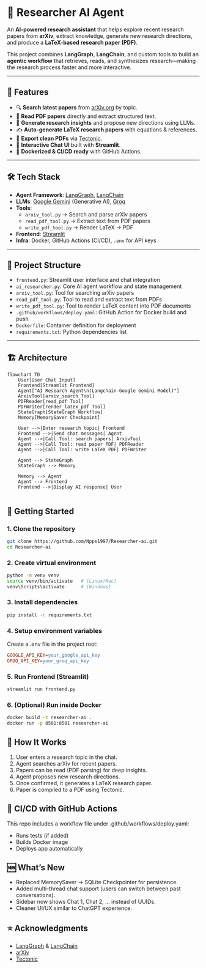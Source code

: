 # 📄 Researcher AI Agent  

An **AI-powered research assistant** that helps explore recent research papers from **arXiv**, extract knowledge, generate new research directions, and produce a **LaTeX-based research paper (PDF)**.  

This project combines **LangGraph**, **LangChain**, and custom tools to build an **agentic workflow** that retrieves, reads, and synthesizes research—making the research process faster and more interactive.  

---

## 🚀 Features  
- 🔍 **Search latest papers** from [arXiv.org](https://arxiv.org) by topic.  
- 📖 **Read PDF papers** directly and extract structured text.  
- 🧠 **Generate research insights** and propose new directions using LLMs.  
- ✍️ **Auto-generate LaTeX research papers** with equations & references.  
- 📑 **Export clean PDFs** via [Tectonic](https://tectonic-typesetting.github.io).  
- 💬 **Interactive Chat UI** built with **Streamlit**.  
- 🐳 **Dockerized & CI/CD ready** with GitHub Actions.  

---

## 🛠️ Tech Stack  
- **Agent Framework**: [LangGraph](https://github.com/langchain-ai/langgraph), [LangChain](https://www.langchain.com/)  
- **LLMs**: [Google Gemini](https://ai.google.dev/) (Generative AI), [Groq](https://groq.com/)  
- **Tools**:  
  - `arxiv_tool.py` → Search and parse arXiv papers  
  - `read_pdf_tool.py` → Extract text from PDF papers  
  - `write_pdf_tool.py` → Render LaTeX → PDF  
- **Frontend**: [Streamlit](https://streamlit.io)  
- **Infra**: Docker, GitHub Actions (CI/CD), `.env` for API keys  

---

## 📂 Project Structure  

- `frontend.py`: Streamlit user interface and chat integration
- `ai_researcher.py`: Core AI agent workflow and state management
- `arxiv_tool.py`: Tool for searching arXiv papers
- `read_pdf_tool.py`: Tool to read and extract text from PDFs
- `write_pdf_tool.py`: Tool to render LaTeX content into PDF documents
- `.github/workflows/deploy.yaml`: GitHub Action for Docker build and push
- `Dockerfile`: Container definition for deployment
- `requirements.txt`: Python dependencies list


---

## 🏗️ Architecture  

```mermaid
flowchart TD
    User[User Chat Input]
    Frontend[Streamlit Frontend]
    Agent["AI Research Agent\n(Langchain-Google Gemini Model)"]
    ArxivTool[arxiv_search Tool]
    PDFReader[read_pdf Tool]
    PDFWriter[render_latex_pdf Tool]
    StateGraph[StateGraph Workflow]
    Memory[MemorySaver Checkpoint]
    
    User -->|Enter research topic| Frontend
    Frontend -->|Send chat messages| Agent
    Agent -->|Call Tool: search papers| ArxivTool
    Agent -->|Call Tool: read paper PDF| PDFReader
    Agent -->|Call Tool: write LaTeX PDF| PDFWriter
    
    Agent --> StateGraph
    StateGraph --> Memory
    
    Memory --> Agent
    Agent --> Frontend
    Frontend -->|Display AI response| User


```



## 🚀 Getting Started

### 1. Clone the repository
```bash
git clone https://github.com/Npps1997/Researcher-ai.git
cd Researcher-ai
```

### 2. Create virtual environment
```bash
python -m venv venv
source venv/bin/activate   # (Linux/Mac)
venv\Scripts\activate      # (Windows)
```

### 3. Install dependencies
```bash
pip install -r requirements.txt
```

### 4. Setup environment variables

Create a .env file in the project root:
```ini
GOOGLE_API_KEY=your_google_api_key
GROQ_API_KEY=your_groq_api_key
```

### 5. Run Frontend (Streamlit)
```bash
streamlit run frontend.py
```

### 6. (Optional) Run inside Docker
```bash
docker build -t researcher-ai .
docker run -p 8501:8501 researcher-ai
```

## 🤖 How It Works

1. User enters a research topic in the chat.
2. Agent searches arXiv for recent papers.
3. Papers can be read (PDF parsing) for deep insights.
4. Agent proposes new research directions.
5. Once confirmed, it generates a LaTeX research paper.
6. Paper is compiled to a PDF using Tectonic.

## 🔄 CI/CD with GitHub Actions
This repo includes a workflow file under .github/workflows/deploy.yaml:

- Runs tests (if added)
- Builds Docker image
- Deploys app automatically

## 🆕 What’s New

- Replaced MemorySaver → SQLite Checkpointer for persistence.
- Added multi-thread chat support (users can switch between past conversations).
- Sidebar now shows Chat 1, Chat 2, … instead of UUIDs.
- Cleaner UI/UX similar to ChatGPT experience.

## ⭐ Acknowledgments

- [LangGraph](https://github.com/langchain-ai/langgraph) & [LangChain](https://www.langchain.com/)
- [arXiv](https://arxiv.org)
- [Tectonic](https://tectonic-typesetting.github.io)
